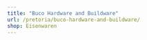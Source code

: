 ```yaml
---
title: "Buco Hardware and Buildware"
url: /pretoria/buco-hardware-and-buildware/
shop: Eisenwaren
---
```


